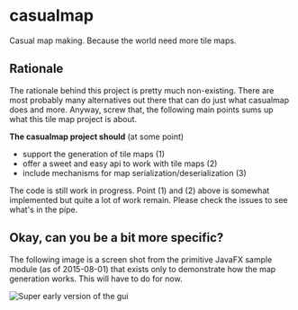 # casualmap
Casual map making. Because the world need more tile maps.

## Rationale
The rationale behind this project is pretty much non-existing. There are most probably many alternatives out there that can do just what casualmap does and more. 
Anyway, screw that, the following main points sums up what this tile map project is about.

**The casualmap project should** (at some point)
* support the generation of tile maps (1)
* offer a sweet and easy api to work with tile maps (2)
* include mechanisms for map serialization/deserialization (3)

The code is still work in progress. Point (1) and (2) above is somewhat implemented but quite a lot of work remain. Please check the issues to see what's in the pípe.

## Okay, can you be a bit more specific?
The following image is a screen shot from the primitive JavaFX sample module (as of 2015-08-01) that exists only to demonstrate how the map generation works. This will have to do for now.

![Super early version of the gui](https://dl.dropboxusercontent.com/u/404130/example.png)
